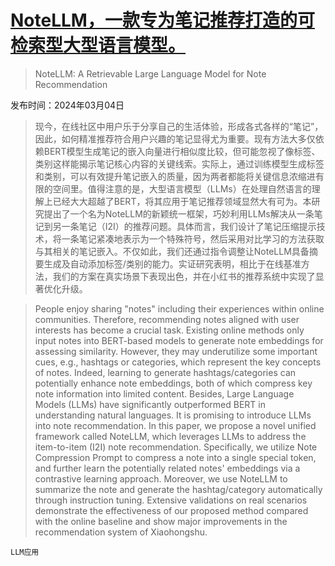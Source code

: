 # [NoteLLM，一款专为笔记推荐打造的可检索型大型语言模型。](https://arxiv.org/abs/2403.01744)

> NoteLLM: A Retrievable Large Language Model for Note Recommendation

发布时间：2024年03月04日

> 现今，在线社区中用户乐于分享自己的生活体验，形成各式各样的“笔记”，因此，如何精准推荐符合用户兴趣的笔记显得尤为重要。现有方法大多仅依赖BERT模型生成笔记的嵌入向量进行相似度比较，但可能忽视了像标签、类别这样能揭示笔记核心内容的关键线索。实际上，通过训练模型生成标签和类别，可以有效提升笔记嵌入的质量，因为两者都能将关键信息浓缩进有限的空间里。值得注意的是，大型语言模型（LLMs）在处理自然语言的理解上已经大大超越了BERT，将其应用于笔记推荐领域显然大有可为。本研究提出了一个名为NoteLLM的新颖统一框架，巧妙利用LLMs解决从一条笔记到另一条笔记（I2I）的推荐问题。具体而言，我们设计了笔记压缩提示技术，将一条笔记紧凑地表示为一个特殊符号，然后采用对比学习的方法获取与其相关的笔记嵌入。不仅如此，我们还通过指令调整让NoteLLM具备摘要生成及自动添加标签/类别的能力。实证研究表明，相比于在线基准方法，我们的方案在真实场景下表现出色，并在小红书的推荐系统中实现了显著优化升级。

> People enjoy sharing "notes" including their experiences within online communities. Therefore, recommending notes aligned with user interests has become a crucial task. Existing online methods only input notes into BERT-based models to generate note embeddings for assessing similarity. However, they may underutilize some important cues, e.g., hashtags or categories, which represent the key concepts of notes. Indeed, learning to generate hashtags/categories can potentially enhance note embeddings, both of which compress key note information into limited content. Besides, Large Language Models (LLMs) have significantly outperformed BERT in understanding natural languages. It is promising to introduce LLMs into note recommendation. In this paper, we propose a novel unified framework called NoteLLM, which leverages LLMs to address the item-to-item (I2I) note recommendation. Specifically, we utilize Note Compression Prompt to compress a note into a single special token, and further learn the potentially related notes' embeddings via a contrastive learning approach. Moreover, we use NoteLLM to summarize the note and generate the hashtag/category automatically through instruction tuning. Extensive validations on real scenarios demonstrate the effectiveness of our proposed method compared with the online baseline and show major improvements in the recommendation system of Xiaohongshu.

`LLM应用`